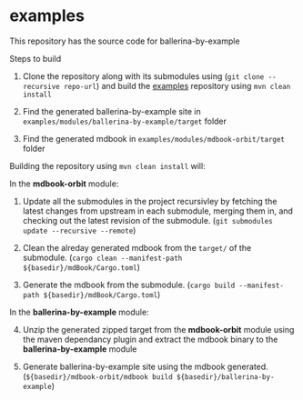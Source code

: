 # examples
This repository has the source code for ballerina-by-example

Steps to build

1) Clone the repository along with its submodules using 
(`git clone --recursive repo-url`) and build the [examples](https://github.com/NatashaWso2/examples) repository using 
`mvn clean install`
2) Find the generated ballerina-by-example site in `examples/modules/ballerina-by-example/target` folder

3) Find the generated mdbook in `examples/modules/mdbook-orbit/target` folder

Building the repository using `mvn clean install` will: 

In the **mdbook-orbit** module: 

1. Update all the submodules in the project recursivley by fetching the latest changes from upstream in each submodule, merging    them in, and checking out the latest revision of the submodule.
  (`git submodules update --recursive --remote`)

2. Clean the alreday generated mdbook from the `target/` of the submodule. 
  (`cargo clean --manifest-path ${basedir}/mdBook/Cargo.toml`)

3. Generate the mdbook from the submodule. (`cargo build --manifest-path ${basedir}/mdBook/Cargo.toml`)

In the **ballerina-by-example** module: 

4. Unzip the generated zipped target from the **mdbook-orbit** module using the maven dependancy plugin and extract the mdbook    binary to the **ballerina-by-example** module

4. Generate ballerina-by-example site using the mdbook generated. 
  (`${basedir}/mdbook-orbit/mdbook build ${basedir}/ballerina-by-example`)
